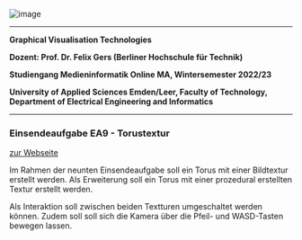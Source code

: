 ![image](https://user-images.githubusercontent.com/32162305/150810942-99672aac-99af-47ea-849b-ba263fae0c3f.png)

---

**Graphical Visualisation Technologies**

**Dozent: Prof. Dr. Felix Gers (Berliner Hochschule für Technik)**

**Studiengang Medieninformatik Online MA, Wintersemester 2022/23**

**University of Applied Sciences Emden/Leer, Faculty of Technology, Department of Electrical Engineering and
Informatics**

---

### Einsendeaufgabe EA9 - Torustextur

[zur Webseite](https://gvt.ckitte.de/ea9/)

Im Rahmen der neunten Einsendeaufgabe soll ein Torus mit einer Bildtextur erstellt werden. Als Erweiterung soll ein Torus mit einer prozedural erstellten Textur erstellt werden.

Als Interaktion soll zwischen beiden Textturen umgeschaltet werden können. Zudem soll soll sich die Kamera über die Pfeil- und WASD-Tasten bewegen lassen.
